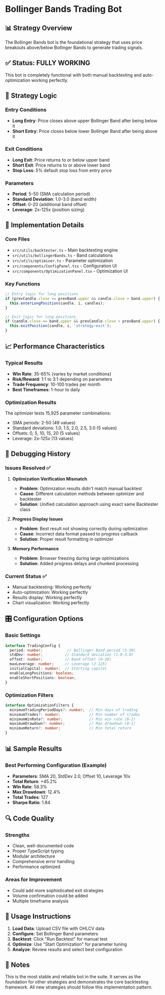 # Bollinger Bands Trading Bot

## 📊 Strategy Overview

The Bollinger Bands bot is the foundational strategy that uses price breakouts above/below Bollinger Bands to generate trading signals.

## ✅ Status: FULLY WORKING

This bot is completely functional with both manual backtesting and auto-optimization working perfectly.

## 🎯 Strategy Logic

### Entry Conditions
- **Long Entry**: Price closes above upper Bollinger Band after being below it
- **Short Entry**: Price closes below lower Bollinger Band after being above it

### Exit Conditions
- **Long Exit**: Price returns to or below upper band
- **Short Exit**: Price returns to or above lower band
- **Stop Loss**: 5% default stop loss from entry price

### Parameters
- **Period**: 5-50 (SMA calculation period)
- **Standard Deviation**: 1.0-3.0 (band width)
- **Offset**: 0-20 (additional band offset)
- **Leverage**: 2x-125x (position sizing)

## 🔧 Implementation Details

### Core Files
- `src/utils/backtester.ts` - Main backtesting engine
- `src/utils/bollingerBands.ts` - Band calculations
- `src/utils/optimizer.ts` - Parameter optimization
- `src/components/ConfigPanel.tsx` - Configuration UI
- `src/components/OptimizationPanel.tsx` - Optimization UI

### Key Functions
```typescript
// Entry logic for long positions
if (prevCandle.close <= prevBand.upper && candle.close > band.upper) {
  this.enterLongPosition(candle, i, candles);
}

// Exit logic for long positions  
if (candle.close <= band.upper && prevCandle.close > prevBand.upper) {
  this.exitPosition(candle, i, 'strategy-exit');
}
```

## 📈 Performance Characteristics

### Typical Results
- **Win Rate**: 35-65% (varies by market conditions)
- **Risk/Reward**: 1:1 to 3:1 depending on parameters
- **Trade Frequency**: 10-100 trades per month
- **Best Timeframes**: 1-hour to daily

### Optimization Results
The optimizer tests 15,925 parameter combinations:
- SMA periods: 2-50 (49 values)
- Standard deviations: 1.0, 1.5, 2.0, 2.5, 3.0 (5 values)
- Offsets: 0, 5, 10, 15, 20 (5 values)
- Leverage: 2x-125x (13 values)

## 🐛 Debugging History

### Issues Resolved ✅

1. **Optimization Verification Mismatch**
   - **Problem**: Optimization results didn't match manual backtest
   - **Cause**: Different calculation methods between optimizer and backtester
   - **Solution**: Unified calculation approach using exact same Backtester class

2. **Progress Display Issues**
   - **Problem**: Best result not showing correctly during optimization
   - **Cause**: Incorrect data format passed to progress callback
   - **Solution**: Proper result formatting in optimizer

3. **Memory Performance**
   - **Problem**: Browser freezing during large optimizations
   - **Solution**: Added progress delays and chunked processing

### Current Status ✅
- Manual backtesting: Working perfectly
- Auto-optimization: Working perfectly  
- Results display: Working perfectly
- Chart visualization: Working perfectly

## 🎛️ Configuration Options

### Basic Settings
```typescript
interface TradingConfig {
  period: number;           // Bollinger Band period (5-50)
  stdDev: number;          // Standard deviation (1.0-3.0)
  offset: number;          // Band offset (0-20)
  maxLeverage: number;     // Leverage (2-125)
  initialCapital: number;  // Starting capital
  enableLongPositions: boolean;
  enableShortPositions: boolean;
}
```

### Optimization Filters
```typescript
interface OptimizationFilters {
  minimumTradingPeriodDays?: number;  // Min days of trading
  minimumTrades?: number;             // Min number of trades
  minimumWinRate?: number;            // Min win rate (0-1)
  maximumDrawdown?: number;           // Max drawdown (0-1)
  minimumReturn?: number;             // Min total return
}
```

## 📊 Sample Results

### Best Performing Configuration (Example)
- **Parameters**: SMA 20, StdDev 2.0, Offset 10, Leverage 10x
- **Total Return**: +45.2%
- **Win Rate**: 58.3%
- **Max Drawdown**: 12.4%
- **Total Trades**: 127
- **Sharpe Ratio**: 1.84

## 🔍 Code Quality

### Strengths
- Clean, well-documented code
- Proper TypeScript typing
- Modular architecture
- Comprehensive error handling
- Performance optimized

### Areas for Improvement
- Could add more sophisticated exit strategies
- Volume confirmation could be added
- Multiple timeframe analysis

## 🚀 Usage Instructions

1. **Load Data**: Upload CSV file with OHLCV data
2. **Configure**: Set Bollinger Band parameters
3. **Backtest**: Click "Run Backtest" for manual test
4. **Optimize**: Use "Start Optimization" for parameter tuning
5. **Analyze**: Review results and select best configuration

## 📝 Notes

This is the most stable and reliable bot in the suite. It serves as the foundation for other strategies and demonstrates the core backtesting framework. All new strategies should follow this implementation pattern.